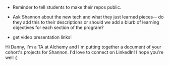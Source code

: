 - Reminder to tell students to make their repos public.

- Ask Shannon about the new tech and what they just learned pieces-- do they add this to their descriptions or should we add a blurb of learning objectives for each section of the program?

- get video presentation links!

Hi Danny, I'm a TA at Alchemy and I'm putting together a document of your cohort's projects for Shannon.  I'd love to connect on LinkedIn!  I hope you're well :)
